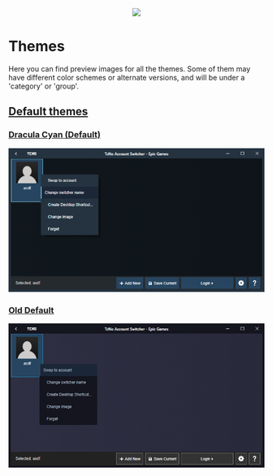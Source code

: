 
<p align="center">
  <a href="https://tcno.co/">
    <img src="https://raw.githubusercontent.com/TcNobo/TcNo-Acc-Switcher/master/other/img/Banner.png"></a>
</p>

# Themes

Here you can find preview images for all the themes. Some of them may have different color schemes or alternate versions, and will be under a 'category' or 'group'. 

## [Default themes](Default_Themes)

### [Dracula Cyan (Default)](Default_Themes/Dracula_Cyan)

![Dracula Cyan Screenshot](Default_Themes/Dracula_Cyan/Switcher.png)

### [Old Default](Default_Themes/Old_Default)

![Default Screenshot](Default_Themes/Old_Default/Switcher.png)
